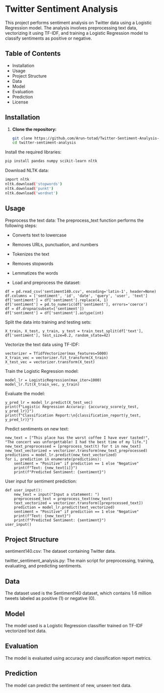# Twitter Sentiment Analysis

This project performs sentiment analysis on Twitter data using a Logistic Regression model. The analysis involves preprocessing text data, vectorizing it using TF-IDF, and training a Logistic Regression model to classify sentiments as positive or negative.

## Table of Contents
- Installation
- Usage
- Project Structure
- Data
- Model
- Evaluation
- Prediction
- License

## Installation

1. **Clone the repository:**
   ```bash
   git clone https://github.com/Arun-totad/Twitter-Sentiment-Analysis-Masters.git
   cd twitter-sentiment-analysis
Install the required libraries:
   ```bash
   pip install pandas numpy scikit-learn nltk
   ```
Download NLTK data:
   ```bash
   import nltk
   nltk.download('stopwords')
   nltk.download('punkt')
   nltk.download('wordnet')
   ```

## Usage
Preprocess the text data: The preprocess_text function performs the following steps:
* Converts text to lowercase
* Removes URLs, punctuation, and numbers
* Tokenizes the text
* Removes stopwords
* Lemmatizes the words

* Load and preprocess the dataset:
```
df = pd.read_csv('sentiment140.csv', encoding='latin-1', header=None)
df.columns = ['sentiment', 'id', 'date', 'query', 'user', 'text']
df['sentiment'] = df['sentiment'].replace(4, 1)
df['sentiment'] = pd.to_numeric(df['sentiment'], errors='coerce')
df = df.dropna(subset=['sentiment'])
df['sentiment'] = df['sentiment'].astype(int)
```

Split the data into training and testing sets:
```
X_train, X_test, y_train, y_test = train_test_split(df['text'], df['sentiment'], test_size=0.2, random_state=42)
```

Vectorize the text data using TF-IDF:
```
vectorizer = TfidfVectorizer(max_features=5000)
X_train_vec = vectorizer.fit_transform(X_train)
X_test_vec = vectorizer.transform(X_test)
```

Train the Logistic Regression model:
```
model_lr = LogisticRegression(max_iter=1000)
model_lr.fit(X_train_vec, y_train)
```

Evaluate the model:
```
y_pred_lr = model_lr.predict(X_test_vec)
print(f"Logistic Regression Accuracy: {accuracy_score(y_test, y_pred_lr)}")
print(f"Classification Report:\n{classification_report(y_test, y_pred_lr)}")
```

Predict sentiments on new text:
```
new_text = ["This place has the worst coffee I have ever tasted!", "The concert was unforgettable! I had the best time of my life."]
new_text_preprocessed = [preprocess_text(t) for t in new_text]
new_text_vectorized = vectorizer.transform(new_text_preprocessed)
predictions = model_lr.predict(new_text_vectorized)
for i, prediction in enumerate(predictions):
    sentiment = "Positive" if prediction == 1 else "Negative"
    print(f"Text: {new_text[i]}")
    print(f"Predicted Sentiment: {sentiment}")
```

User input for sentiment prediction:
```
def user_input():
    new_text = input("Input a statement: ")
    preprocessed_text = preprocess_text(new_text)
    text_vectorized = vectorizer.transform([preprocessed_text])
    prediction = model_lr.predict(text_vectorized)
    sentiment = "Positive" if prediction == 1 else "Negative"
    print(f"Text: {new_text}")
    print(f"Predicted Sentiment: {sentiment}")
user_input()
```

## Project Structure
sentiment140.csv: The dataset containing Twitter data.

twitter_sentiment_analysis.py: The main script for preprocessing, training, evaluating, and predicting sentiments.

## Data
The dataset used is the Sentiment140 dataset, which contains 1.6 million tweets labeled as positive (1) or negative (0).

## Model
The model used is a Logistic Regression classifier trained on TF-IDF vectorized text data.

## Evaluation
The model is evaluated using accuracy and classification report metrics.

## Prediction
The model can predict the sentiment of new, unseen text data.
